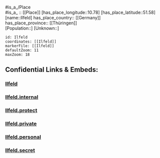 ﻿---
location: [51.58,10.78] 
mapzoom: [7,12] 
mapmarker: city 
type: City
tags:
- geo/City


SpocWebEntityId: 31096
isDeleted: false
confidential: public

---
#is_a_/Place  
#is_a_ :: [[Place]] 
[has_place_longitude::10.78] 
[has_place_latitude::51.58] 
[name::Ilfeld] 
has_place_country:: [[Germany]]  
has_place_province:: [[Thüringen]]  
[Population::] 
[Unknown::] 


```leaflet
id: Ilfeld
coordinates: [[Ilfeld]] 
markerFile: [[Ilfeld]] 
defaultZoom: 11 
maxZoom: 18
```


## Confidential Links & Embeds: 

### [Ilfeld](/_public/Earth/Continent/Europe/Europe~Central/Germany/Germany~East/Thüringen/counties~TH/Nordhausen/cities~Nordhausen/Hohnstein_Südharz/City/Ilfeld.md) 

### [Ilfeld.internal](/_internal/Earth/Continent/Europe/Europe~Central/Germany/Germany~East/Thüringen/counties~TH/Nordhausen/cities~Nordhausen/Hohnstein_Südharz/City/Ilfeld.internal.md) 

### [Ilfeld.protect](/_protect/Earth/Continent/Europe/Europe~Central/Germany/Germany~East/Thüringen/counties~TH/Nordhausen/cities~Nordhausen/Hohnstein_Südharz/City/Ilfeld.protect.md) 

### [Ilfeld.private](/_private/Earth/Continent/Europe/Europe~Central/Germany/Germany~East/Thüringen/counties~TH/Nordhausen/cities~Nordhausen/Hohnstein_Südharz/City/Ilfeld.private.md) 

### [Ilfeld.personal](/_personal/Earth/Continent/Europe/Europe~Central/Germany/Germany~East/Thüringen/counties~TH/Nordhausen/cities~Nordhausen/Hohnstein_Südharz/City/Ilfeld.personal.md) 

### [Ilfeld.secret](/_secret/Earth/Continent/Europe/Europe~Central/Germany/Germany~East/Thüringen/counties~TH/Nordhausen/cities~Nordhausen/Hohnstein_Südharz/City/Ilfeld.secret.md) 
